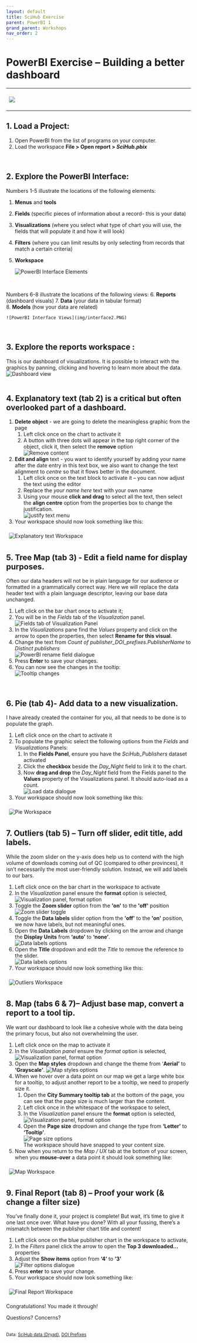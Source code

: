 ```yaml
---
layout: default
title: SciHub Exercise
parent: PowerBI 1
grand_parent: Workshops
nav_order: 2
---
```


# PowerBI Exercise – Building a better dashboard

---

<kbd><img style="border:8px solid  #fcfcfc" src="img/workshop.PNG"></kbd>

---

## 1. **Load** a Project:  
1. Open PowerBI from the list of programs on your computer.  
2. Load the workspace **File \> Open report \> _SciHub.pbix_**  
<br>

## 2. Explore the PowerBI Interface:  
Numbers 1-5 illustrate the locations of the following elements: 
1. **Menus** and **tools**  
2. **Fields** (specific pieces of information about a record- this is your data)  
3. **Visualizations** (where you select what type of chart you will use, the fields that will populate it and how it will look)  
4. **Filters** (where you can limit results by only selecting from records that match a certain criteria)  
5. **Workspace**

	![PowerBI Interface Elements](img/interface.PNG)  
<br>

Numbers 6-8 illustrate the locations of the following views: 
6. **Reports** (dashboard visuals) 
7. **Data** (your data in tabular format)  
8. **Models** (how your data are related)  

	![PowerBI Interface Views](img/interface2.PNG)  
<br>

## 3. Explore the **reports workspace** :  
This is our dashboard of visualizations. It is possible to interact with the graphics by panning, clicking and hovering to learn more about the data.  
	![Dashboard view](img/dashbad.PNG)  
<br>

## 4. **Explanatory text** (tab 2) is a critical but often overlooked part of a dashboard.
1. **Delete object** - we are going to delete the meaningless graphic from the page  
	1. Left click once on the chart to activate it  
	2. A button with three dots will appear in the top right corner of the object, click it, then select the **remove** option  
	![Remove content](img/expla1.PNG)  
2. **Edit and align** text - you want to identify yourself by adding your name after the date entry in this text box, we also want to change the text alignment to _centre_ so that it flows better in the document.  
	1. Left click once on the text block to activate it – you can now adjust the text using the editor    
	2. Replace the _your name here_ text with your own name  
    3. Using your mouse **click and drag** to select all the text, then select the **align centre** option from the properties box to change the justification.  
	![justify text menu](img/expla2.PNG)  
3. Your workspace should now look something like this:  
<img src="img/explafin.PNG" alt="Explanatory text Workspace" style="border:8px solid  #fcfcfc">  
<br>

## 5. **Tree Map** (tab 3) - Edit a field name for display purposes.  
Often our data headers will not be in plain language for our audience or formatted in a grammatically correct way. Here we will replace the data header text with a plain language descriptor, leaving our base data unchanged.
1. Left click on the bar chart once to activate it;   
2. You will be in the _Fields_ tab of the _Visualization_ panel.  
	![Fields tab of Visualization Panel](img/pie0.PNG) 
3. In the _Visualizations_ pane find the _Values_ property and click on the arrow to open the properties, then select **Rename for this visual**.  
4. Change the text from _Count of publisher_DOI_prefixes.PublisherName_ to _Distinct publishers_  
	![PowerBI rename field dialogue](img/tree1.PNG)  
5. Press **Enter** to save your changes.  
6. You can now see the changes in the tooltip:  
	![Tooltip changes](img/tree2.PNG)  
<br>

## 6. **Pie** (tab 4)- Add data to a new visualization.  
I have already created the container for you, all that needs to be done is to populate the graph.  
1. Left click once on the chart to activate it  
2. To populate the graphic select the following options from the _Fields_ and _Visualizations_ Panels:  
	1. In the **Fields Panel**, ensure you have the _SciHub_Publishers_ dataset activated  
	2. Click the **checkbox** beside the _Day_Night_ field to link it to the chart.   
    3. Now **drag and drop** the _Day_Night_ field from the Fields panel to the **Values** property of the Visualizations panel. It should auto-load as a count.  
	![Load data dialogue](img/pie1.PNG)  
3. Your workspace should now look something like this:  
<img src="img/piefin.PNG" alt="Pie Workspace" style="border:8px solid  #fcfcfc">  
<br>

## 7. **Outliers** (tab 5) – Turn off slider, edit title, add labels.
While the zoom slider on the y-axis does help us to contend with the high volume of downloads coming out of QC (compared to other provinces), it isn’t necessarily the most user-friendly solution. Instead, we will add labels to our bars.  
1. Left click once on the bar chart in the workspace to activate  
2. In the _Visualization_ panel ensure the **format** option is selected,  
	![Visualization panel, format option](img/outlier1.PNG)  
3. Toggle the **Zoom slider** option from the **'on'** to the **'off'** position  
	![Zoom slider toggle](img/outlier2.PNG)  
4. Toggle the **Data labels** slider option from the **'off'** to the **'on'** position, we now have labels, but not meaningful ones.  
5. Open the **Data Labels** dropdown by clicking on the arrow and change the **Display Units** from **‘auto’** to **‘none’**.  
	![Data labels options](img/outlier4.PNG)  
6. Open the **Title** dropdown and edit the _Title_ to remove the reference to the slider.  
	![Data labels options](img/outlier3.PNG)  
7. Your workspace should now look something like this:  
 <img src="img/outlierfin.PNG" alt="Outliers Workspace" style="border:8px solid  #fcfcfc">  
<br>

## 8. **Map** (tabs 6 & 7)– Adjust base map, convert a report to a tool tip. 
We want our dashboard to look like a cohesive whole with the data being the primary focus, but also not overwhelming the user.  
1. Left click once on the map to activate it  
2. In the _Visualization panel_ ensure the *format* option is selected,  
	![Visualization panel, format option](img/outlier1.PNG)  
3. Open the **Map styles** dropdown and change the theme from ‘**Aerial’** to **‘Grayscale’**. 
	![Map styles options](img/map1.PNG)  
4. When we hover over a data point on our map we get a large white box for a tooltip, to adjust another report to be a tooltip, we need to properly size it.
	1. Open the **City Summary tooltip tab** at the bottom of the page, you can see that the page size is much larger than the content.  
	2. Left click once in the whitespace of the workspace to select,   
    3. In the _Visualization_ panel ensure the **format** option is selected,  
	![Visualization panel, format option](img/outlier1.PNG)  
	4. Open the **Page size** dropdown and change the type from **‘Letter’** to **‘Tooltip’**.  
	![Page size options](img/map2.PNG)  
	The workspace should have snapped to your content size.  
5. Now when you return to the _Map / UX_ tab at the bottom of your screen, when you **mouse-over** a data point it should look something like: 
 <img src="img/mapfin.PNG" alt="Map Workspace" style="border:8px solid  #fcfcfc">  
<br>

## 9. **Final Report** (tab 8) – Proof your work (& change a filter size)
You’ve finally done it, your project is complete! But wait, it’s time to give it one last once over. What have you done? With all your fussing, there’s a mismatch between the publisher chart title and content!  
1. Left click once on the blue publisher chart in the workspace to activate,  
2. In the _Filters_ panel click the arrow to open the **Top 3 downloaded…** properties  
3. Adjust the **Show items** option from **‘4’** to **’3’**  
	![Filter options dialogue](img/final1.PNG)  
4. Press **enter** to save your change.  
5. Your workspace should now look something like:  
 <img src="img/finalfin.PNG" alt="Final Report Workspace" style="border:8px solid  #fcfcfc"> 

<br>

Congratulations! You made it through!  

Questions? Concerns?  
<br>

<small> Data: [SciHub data (Dryad)](https://doi.org/10.5061/dryad.q447c﻿), [DOI Prefixes](https://gist.github.com/TomDemeranville)</small>  
